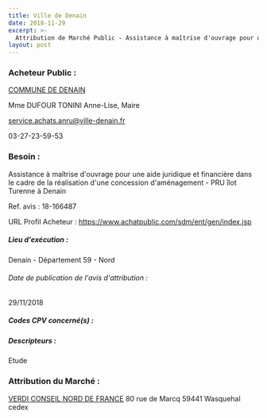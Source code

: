 ```yaml
---
title: Ville de Denain
date: 2018-11-29
excerpt: >-
  Attribution de Marché Public - Assistance à maîtrise d'ouvrage pour une aide juridique et financière dans le cadre de la réalisation d'une concession d'aménagement - PRU îlot Turenne à Denain
layout: post
---
```


### Acheteur Public : 
<a href="/acheteur-135/siren-215901729"> COMMUNE DE DENAIN</a><br/>

Mme DUFOUR TONINI Anne-Lise, Maire

service.achats.anru@ville-denain.fr

03-27-23-59-53

### Besoin :

Assistance à maîtrise d'ouvrage pour une aide juridique et financière dans le cadre de la réalisation d'une concession d'aménagement - PRU îlot Turenne à Denain

Ref. avis : 18-166487

URL Profil Acheteur : https://www.achatpublic.com/sdm/ent/gen/index.jsp

##### Lieu d'exécution :

Denain - Département 59 - Nord

###### Date de publication de l'avis d'attribution : 
29/11/2018

##### Codes CPV concerné(s) :

##### Descripteurs :
Etude <br/>

### Attribution du Marché :
<a href="/entreprise-558/siren-421547449"> VERDI CONSEIL NORD DE FRANCE</a>    80 rue de Marcq 59441 Wasquehal cedex <br/>
